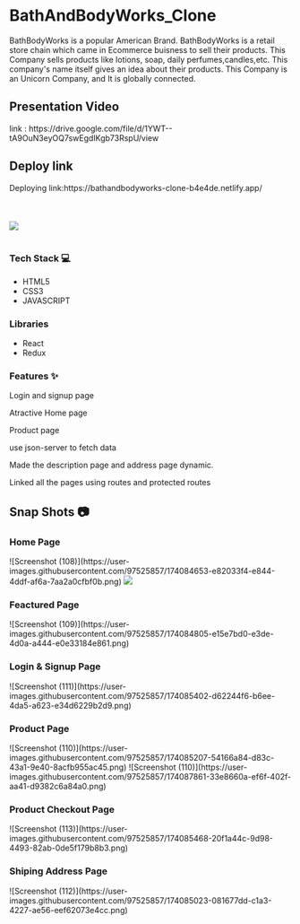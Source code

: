 # BathAndBodyWorks_Clone
BathBodyWorks is a popular American Brand. BathBodyWorks is a retail store chain which came in Ecommerce buisness to sell their products. This Company sells products like lotions, soap, daily perfumes,candles,etc. This company's name itself gives an idea about their products. This Company is an Unicorn Company, and It is globally connected.

<h2> Presentation Video</h2>
 link  :  https://drive.google.com/file/d/1YWT--tA9OuN3eyOQ7swEgdIKgb73RspU/view


<h2> Deploy link</h2>
Deploying link:https://bathandbodyworks-clone-b4e4de.netlify.app/


<br/>
<br/>
<br/><br/>
<img src="https://camo.githubusercontent.com/49173a392de18164443254deac936af1323f9b1e77273d464fe3549f72da5285/68747470733a2f2f63646e2d66736c792e796f747461612e6e65742f3564363639623339346631626266376362373738323661652f7777772e62617468616e64626f6479776f726b732e636f6d2f767e34622e3231362f6f6e2f64656d616e64776172652e7374617469632f53697465732d42617468416e64426f6479576f726b732d536974652f2d2f64656661756c742f647733633939393632312f696d616765732f7376672d69636f6e732f4c6f676f732d6d61696e2e7376673f796f63733d6f5f735f"/>

<br/>
<br/>



<h3>Tech Stack 💻</h3>
<ul>
 <li>HTML5</li>
<li>CSS3</li>
<li>JAVASCRIPT</li>
 </ul>
<h3>Libraries</h3>
<ul>
<li>React</li>
<li>Redux</li>
 </ul>
<h3>Features ✨</h3>

Login and signup page 

Atractive Home page

Product page

use json-server to fetch data

Made the description page and address page dynamic.

Linked all the pages using routes and protected routes

<h2>Snap Shots 📷</h2>
<h3>Home Page</h3>
![Screenshot (108)](https://user-images.githubusercontent.com/97525857/174084653-e82033f4-e844-4ddf-af6a-7aa2a0cfbf0b.png)
<img src="https://user-images.githubusercontent.com/97525857/174084653-e82033f4-e844-4ddf-af6a-7aa2a0cfbf0b.png"/>

<h3>Feactured Page</h3>
![Screenshot (109)](https://user-images.githubusercontent.com/97525857/174084805-e15e7bd0-e3de-4d0a-a444-e0e33184e861.png)

<h3>Login & Signup Page</h3>
![Screenshot (111)](https://user-images.githubusercontent.com/97525857/174085402-d62244f6-b6ee-4da5-a623-e34d6229b2d9.png)


<h3>Product Page</h3>
![Screenshot (110)](https://user-images.githubusercontent.com/97525857/174085207-54166a84-d83c-43a1-9e40-8acfb955ac45.png)
![Screenshot (110)](https://user-images.githubusercontent.com/97525857/174087861-33e8660a-ef6f-402f-aa41-d9382c6a84a0.png)


<h3>Product Checkout Page</h3>
![Screenshot (113)](https://user-images.githubusercontent.com/97525857/174085468-20f1a44c-9d98-4493-82ab-0de5f179b8b3.png)



<h3>Shiping Address Page</h3>
![Screenshot (112)](https://user-images.githubusercontent.com/97525857/174085023-081677dd-c1a3-4227-ae56-eef62073e4cc.png)
